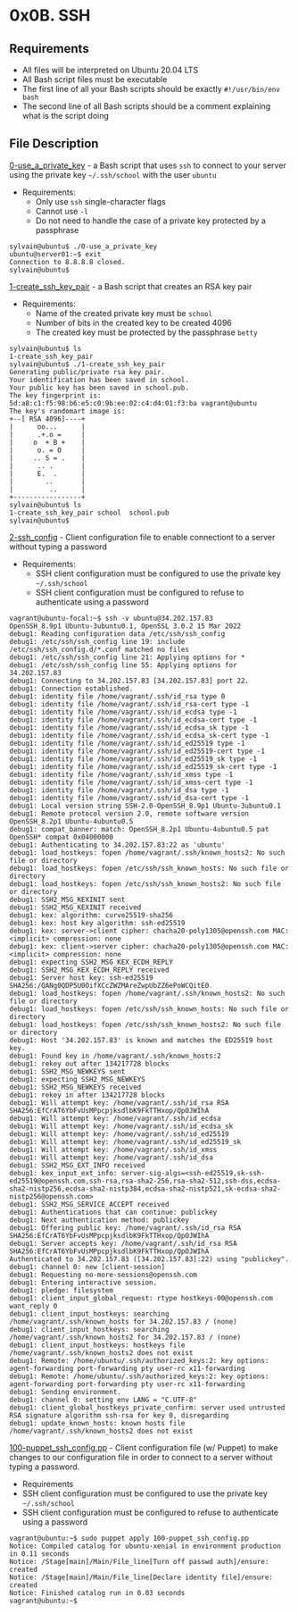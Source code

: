 # 0x0B. SSH
## Requirements
- All files will be interpreted on Ubuntu 20.04 LTS
- All Bash script files must be executable
- The first line of all your Bash scripts should be exactly `#!/usr/bin/env bash`
- The second line of all Bash scripts should be a comment explaining what is the script doing

## File Description
[0-use_a_private_key](./0-use_a_private_key) -  a Bash script that uses `ssh` to connect to your server using the private key `~/.ssh/school` with the user `ubuntu`
- Requirements:
  - Only use `ssh` single-character flags
  - Cannot use `-l`
  - Do not need to handle the case of a private key protected by a passphrase
```
sylvain@ubuntu$ ./0-use_a_private_key
ubuntu@server01:~$ exit
Connection to 8.8.8.8 closed.
sylvain@ubuntu$ 
```

[1-create_ssh_key_pair](./1-create_ssh_key_pair) - a Bash script that creates an RSA key pair
- Requirements:
  - Name of the created private key must be `school`
  - Number of bits in the created key to be created 4096
  - The created key must be protected by the passphrase `betty`
```
sylvain@ubuntu$ ls
1-create_ssh_key_pair
sylvain@ubuntu$ ./1-create_ssh_key_pair
Generating public/private rsa key pair.
Your identification has been saved in school.
Your public key has been saved in school.pub.
The key fingerprint is:
5d:a8:c1:f5:98:b6:e5:c0:9b:ee:02:c4:d4:01:f3:ba vagrant@ubuntu
The key's randomart image is:
+--[ RSA 4096]----+
|      oo...      |
|      .+.o =     |
|     o  + B +    |
|      o. = O     |
|     .. S = .    |
|      .. .       |
|      E.  .      |
|        ..       |
|         ..      |
+-----------------+
sylvain@ubuntu$ ls
1-create_ssh_key_pair school  school.pub
sylvain@ubuntu$ 
```

[2-ssh_config](./2-ssh_config) - Client configuration file to enable connectiont to a server without typing a password
- Requirements:
  - SSH client configuration must be configured to use the private key `~/.ssh/school`
  - SSH client configuration must be configured to refuse to authenticate using a password

```
vagrant@ubuntu-focal:~$ ssh -v ubuntu@34.202.157.83
OpenSSH_8.9p1 Ubuntu-3ubuntu0.1, OpenSSL 3.0.2 15 Mar 2022
debug1: Reading configuration data /etc/ssh/ssh_config
debug1: /etc/ssh/ssh_config line 19: include /etc/ssh/ssh_config.d/*.conf matched no files
debug1: /etc/ssh/ssh_config line 21: Applying options for *
debug1: /etc/ssh/ssh_config line 55: Applying options for 34.202.157.83
debug1: Connecting to 34.202.157.83 [34.202.157.83] port 22.
debug1: Connection established.
debug1: identity file /home/vagrant/.ssh/id_rsa type 0
debug1: identity file /home/vagrant/.ssh/id_rsa-cert type -1
debug1: identity file /home/vagrant/.ssh/id_ecdsa type -1
debug1: identity file /home/vagrant/.ssh/id_ecdsa-cert type -1
debug1: identity file /home/vagrant/.ssh/id_ecdsa_sk type -1
debug1: identity file /home/vagrant/.ssh/id_ecdsa_sk-cert type -1
debug1: identity file /home/vagrant/.ssh/id_ed25519 type -1
debug1: identity file /home/vagrant/.ssh/id_ed25519-cert type -1
debug1: identity file /home/vagrant/.ssh/id_ed25519_sk type -1
debug1: identity file /home/vagrant/.ssh/id_ed25519_sk-cert type -1
debug1: identity file /home/vagrant/.ssh/id_xmss type -1
debug1: identity file /home/vagrant/.ssh/id_xmss-cert type -1
debug1: identity file /home/vagrant/.ssh/id_dsa type -1
debug1: identity file /home/vagrant/.ssh/id_dsa-cert type -1
debug1: Local version string SSH-2.0-OpenSSH_8.9p1 Ubuntu-3ubuntu0.1
debug1: Remote protocol version 2.0, remote software version OpenSSH_8.2p1 Ubuntu-4ubuntu0.5
debug1: compat_banner: match: OpenSSH_8.2p1 Ubuntu-4ubuntu0.5 pat OpenSSH* compat 0x04000000
debug1: Authenticating to 34.202.157.83:22 as 'ubuntu'
debug1: load_hostkeys: fopen /home/vagrant/.ssh/known_hosts2: No such file or directory
debug1: load_hostkeys: fopen /etc/ssh/ssh_known_hosts: No such file or directory
debug1: load_hostkeys: fopen /etc/ssh/ssh_known_hosts2: No such file or directory
debug1: SSH2_MSG_KEXINIT sent
debug1: SSH2_MSG_KEXINIT received
debug1: kex: algorithm: curve25519-sha256
debug1: kex: host key algorithm: ssh-ed25519
debug1: kex: server->client cipher: chacha20-poly1305@openssh.com MAC: <implicit> compression: none
debug1: kex: client->server cipher: chacha20-poly1305@openssh.com MAC: <implicit> compression: none
debug1: expecting SSH2_MSG_KEX_ECDH_REPLY
debug1: SSH2_MSG_KEX_ECDH_REPLY received
debug1: Server host key: ssh-ed25519 SHA256:/QANg0QDP5U0OifXCcZWZMAreZwpUbZZ6ePoWCQitE0
debug1: load_hostkeys: fopen /home/vagrant/.ssh/known_hosts2: No such file or directory
debug1: load_hostkeys: fopen /etc/ssh/ssh_known_hosts: No such file or directory
debug1: load_hostkeys: fopen /etc/ssh/ssh_known_hosts2: No such file or directory
debug1: Host '34.202.157.83' is known and matches the ED25519 host key.
debug1: Found key in /home/vagrant/.ssh/known_hosts:2
debug1: rekey out after 134217728 blocks
debug1: SSH2_MSG_NEWKEYS sent
debug1: expecting SSH2_MSG_NEWKEYS
debug1: SSH2_MSG_NEWKEYS received
debug1: rekey in after 134217728 blocks
debug1: Will attempt key: /home/vagrant/.ssh/id_rsa RSA SHA256:EfCrAT6YbFvUsMPpcpjksdlbK9FkTTHxop/QpOJWIhA
debug1: Will attempt key: /home/vagrant/.ssh/id_ecdsa
debug1: Will attempt key: /home/vagrant/.ssh/id_ecdsa_sk
debug1: Will attempt key: /home/vagrant/.ssh/id_ed25519
debug1: Will attempt key: /home/vagrant/.ssh/id_ed25519_sk
debug1: Will attempt key: /home/vagrant/.ssh/id_xmss
debug1: Will attempt key: /home/vagrant/.ssh/id_dsa
debug1: SSH2_MSG_EXT_INFO received
debug1: kex_input_ext_info: server-sig-algs=<ssh-ed25519,sk-ssh-ed25519@openssh.com,ssh-rsa,rsa-sha2-256,rsa-sha2-512,ssh-dss,ecdsa-sha2-nistp256,ecdsa-sha2-nistp384,ecdsa-sha2-nistp521,sk-ecdsa-sha2-nistp256@openssh.com>
debug1: SSH2_MSG_SERVICE_ACCEPT received
debug1: Authentications that can continue: publickey
debug1: Next authentication method: publickey
debug1: Offering public key: /home/vagrant/.ssh/id_rsa RSA SHA256:EfCrAT6YbFvUsMPpcpjksdlbK9FkTTHxop/QpOJWIhA
debug1: Server accepts key: /home/vagrant/.ssh/id_rsa RSA SHA256:EfCrAT6YbFvUsMPpcpjksdlbK9FkTTHxop/QpOJWIhA
Authenticated to 34.202.157.83 ([34.202.157.83]:22) using "publickey".
debug1: channel 0: new [client-session]
debug1: Requesting no-more-sessions@openssh.com
debug1: Entering interactive session.
debug1: pledge: filesystem
debug1: client_input_global_request: rtype hostkeys-00@openssh.com want_reply 0
debug1: client_input_hostkeys: searching /home/vagrant/.ssh/known_hosts for 34.202.157.83 / (none)
debug1: client_input_hostkeys: searching /home/vagrant/.ssh/known_hosts2 for 34.202.157.83 / (none)
debug1: client_input_hostkeys: hostkeys file /home/vagrant/.ssh/known_hosts2 does not exist
debug1: Remote: /home/ubuntu/.ssh/authorized_keys:2: key options: agent-forwarding port-forwarding pty user-rc x11-forwarding
debug1: Remote: /home/ubuntu/.ssh/authorized_keys:2: key options: agent-forwarding port-forwarding pty user-rc x11-forwarding
debug1: Sending environment.
debug1: channel 0: setting env LANG = "C.UTF-8"
debug1: client_global_hostkeys_private_confirm: server used untrusted RSA signature algorithm ssh-rsa for key 0, disregarding
debug1: update_known_hosts: known hosts file /home/vagrant/.ssh/known_hosts2 does not exist
```

[100-puppet_ssh_config.pp](./100-puppet_ssh_config.pp) - Client configuration file (w/ Puppet) to make changes to our configuration file in order to connect to a server without typing a password.
- Requirements
 - SSH client configuration must be configured to use the private key `~/.ssh/school`
 - SSH client configuration must be configured to refuse to authenticate using a password
```
vagrant@ubuntu:~$ sudo puppet apply 100-puppet_ssh_config.pp
Notice: Compiled catalog for ubuntu-xenial in environment production in 0.11 seconds
Notice: /Stage[main]/Main/File_line[Turn off passwd auth]/ensure: created
Notice: /Stage[main]/Main/File_line[Declare identity file]/ensure: created
Notice: Finished catalog run in 0.03 seconds
vagrant@ubuntu:~$
```
